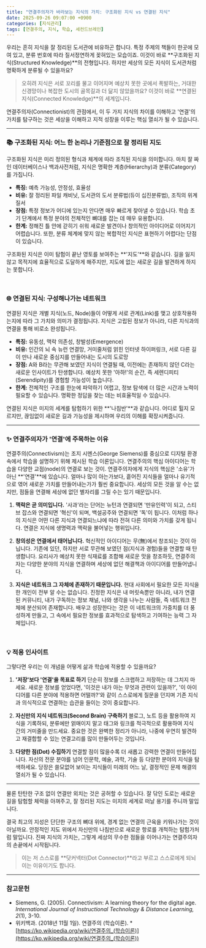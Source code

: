 ```yaml
---
title: "연결주의자가 바라보는 지식의 가치: 구조화된 지식 vs 연결된 지식"
date: 2025-09-26 09:07:00 +0900
categories: [지식관리]
tags: [연결주의, 지식, 학습, 세컨드브레인]
---
```


우리는 흔히 지식을 잘 정리된 도서관에 비유하곤 합니다. 특정 주제의 책들이 한곳에 모여 있고, 분류 번호에 따라 질서정연하게 꽂혀있는 모습이죠. 이것이 바로 **구조화된 지식(Structured Knowledge)**의 전형입니다. 하지만 세상의 모든 지식이 도서관처럼 명확하게 분류될 수 있을까요?

> 오히려 지식은 서로 꼬리를 물고 이어지며 예상치 못한 곳에서 폭발하는, 거대한 신경망이나 복잡한 도시의 골목길과 더 닮지 않았을까요? 이것이 바로 **연결된 지식(Connected Knowledge)**의 세계입니다.

연결주의자(Connectionist)의 관점에서, 이 두 가지 지식의 차이를 이해하고 '연결'의 가치를 탐구하는 것은 세상을 이해하고 지적 성장을 이루는 핵심 열쇠가 될 수 있습니다.

---

### 📚 구조화된 지식: 어느 한 논리나 기준점으로 잘 정리된 지도

구조화된 지식은 미리 정의된 형식과 체계에 따라 조직된 지식을 의미합니다. 마치 잘 짜인 데이터베이스나 백과사전처럼, 지식은 명확한 계층(Hierarchy)과 분류(Category)를 가집니다.

* **특징:** 예측 가능성, 안정성, 효율성
* **비유:** 잘 정리된 파일 캐비닛, 도서관의 도서 분류법(듀이 십진분류법), 조직의 위계질서
* **장점:** 특정 정보가 어디에 있는지 안다면 매우 빠르게 찾아낼 수 있습니다. 학습 초기 단계에서 특정 분야의 전체적인 뼈대를 잡는 데 매우 유용합니다.
* **한계:** 정해진 틀 안에 갇히기 쉬워 새로운 발견이나 창의적인 아이디어로 이어지기 어렵습니다. 또한, 분류 체계에 맞지 않는 복합적인 지식은 표현하기 어렵다는 단점이 있습니다.

구조화된 지식은 이미 탐험이 끝난 영토를 보여주는 **'지도'**와 같습니다. 길을 잃지 않고 목적지에 효율적으로 도달하게 해주지만, 지도에 없는 새로운 길을 발견하게 하지는 못합니다.

<br>

### 🌐 연결된 지식: 구성해나가는 네트워크

연결된 지식은 개별 지식(노드, Node)들이 어떻게 서로 관계(Link)를 맺고 상호작용하는지에 따라 그 가치와 의미가 결정됩니다. 지식은 고립된 정보가 아니라, 다른 지식과의 연결을 통해 비로소 완성됩니다.

* **특징:** 유동성, 맥락 의존성, 창발성(Emergence)
* **비유:** 인간의 뇌 속 뉴런 연결망, 거미줄처럼 얽힌 인터넷 하이퍼링크, 서로 다른 길이 만나 새로운 중심지를 만들어내는 도시의 도로망
* **장점:** A와 B라는 무관해 보였던 지식이 연결될 때, 이전에는 존재하지 않던 C라는 새로운 인사이트가 탄생합니다. 예상치 못한 '아하!'의 순간, 즉 세렌디피티(Serendipity)를 경험할 가능성이 높습니다.
* **한계:** 전체적인 구조를 한눈에 파악하기 어렵고, 정보 탐색에 더 많은 시간과 노력이 필요할 수 있습니다. 명확한 정답을 찾는 데는 비효율적일 수 있습니다.

연결된 지식은 미지의 세계를 탐험하기 위한 **'나침반'**과 같습니다. 어디로 튈지 모르지만, 끊임없이 새로운 길과 가능성을 제시하며 우리의 이해를 확장시켜줍니다.

---

### ✨ 연결주의자가 '연결'에 주목하는 이유

연결주의(Connectivism)는 조지 시멘스(George Siemens)를 중심으로 디지털 환경 속에서 학습을 설명하기 위해 제시된 학습 이론입니다. 연결주의의 핵심 아이디어는 학습을 다양한 교점(node)의 연결로 보는 것이.
연결주의자에게 지식의 핵심은 '소유'가 아닌 **'연결'**에 있습니다. 얼마나 많이 아는가보다, 흩어진 지식들을 얼마나 유기적으로 엮어 새로운 가치를 만들어내는가가 훨씬 중요합니다. 세상의 모든 것을 알 수는 없지만, 점들을 연결해 세상에 없던 별자리를 그릴 수는 있기 때문입니다.

1.  **맥락은 곧 의미입니다.**
    '사과'라는 단어는 뉴턴과 연결되면 '만유인력'이 되고, 스티브 잡스와 연결되면 '혁신'이 되며, 백설공주와 연결되면 '독'이 됩니다. 이처럼 하나의 지식은 어떤 다른 지식과 연결되느냐에 따라 전혀 다른 의미와 가치를 갖게 됩니다. 연결은 지식에 생명력과 맥락을 불어넣는 행위입니다.

2.  **창의성은 연결에서 태어납니다.**
    혁신적인 아이디어는 무(無)에서 창조되는 것이 아닙니다. 기존에 있던, 하지만 서로 무관해 보였던 점(지식과 경험)들을 연결할 때 탄생합니다. 요리사가 예상치 못한 식재료를 조합해 새로운 맛을 창조하듯, 연결주의자는 다양한 분야의 지식을 연결하며 세상에 없던 해결책과 아이디어를 만들어냅니다.

3.  **지식은 네트워크 그 자체에 존재하기 때문입니다.**
    현대 사회에서 필요한 모든 지식을 한 개인이 전부 알 수는 없습니다. 진정한 지식은 내 머릿속뿐만 아니라, 내가 연결된 커뮤니티, 내가 구독하는 정보 채널, 나와 생각을 나누는 사람들, 즉 네트워크 전체에 분산되어 존재합니다. 배우고 성장한다는 것은 이 네트워크의 가중치를 더 풍성하게 만들고, 그 속에서 필요한 정보를 효과적으로 탐색하고 기여하는 능력 그 자체입니다.

<br>

### 💡 적용 인사이트

그렇다면 우리는 이 개념을 어떻게 삶과 학습에 적용할 수 있을까요?

1.  **'저장'보다 '연결'을 목표로 하기**
    단순히 정보를 스크랩하고 저장하는 데 그치지 마세요. 새로운 정보를 얻었다면, '이것은 내가 아는 무엇과 관련이 있을까?', '이 아이디어를 다른 분야에 적용하면 어떨까?'와 같이 스스로에게 질문을 던지며 기존 지식과 의식적으로 연결하는 습관을 들이는 것이 중요합니다.

2.  **자신만의 지식 네트워크(Second Brain) 구축하기**
    블로그, 노트 등을 활용하여 지식을 기록하되, 분류에만 얽매이지 말고 태그와 링크를 적극적으로 활용하여 지식 간의 거미줄을 만드세요. 중요한 것은 완벽한 정리가 아니라, 나중에 우연히 발견하고 재결합할 수 있는 연결고리를 많이 만들어두는 것입니다.

3.  **다양한 점(Dot) 수집하기**
    연결할 점이 많을수록 더 새롭고 강력한 연결이 만들어집니다. 자신의 전문 분야를 넘어 인문학, 예술, 과학, 기술 등 다양한 분야의 지식을 탐색하세요. 당장은 쓸모없어 보이는 지식들이 미래의 어느 날, 결정적인 문제 해결의 열쇠가 될 수 있습니다.

---

물론 탄탄한 구조 없이 연결만 외치는 것은 공허할 수 있습니다. 잘 닦인 도로는 새로운 길을 탐험할 체력을 아껴주고, 잘 정리된 지도는 미지의 세계로 떠날 용기를 주니까 말입니다.

결국 최고의 지성은 단단한 구조의 뼈대 위에, 경계 없는 연결의 근육을 키워나가는 것이 아닐까요. 안정적인 지도 위에서 자신만의 나침반으로 새로운 항로를 개척하는 탐험가처럼 말입니다. 진짜 지식의 가치는, 그렇게 세상의 무수한 점들을 이어나가는 연결주의자의 손끝에서 시작됩니다.

> 이는 저 스스로를 **닷커넥터(Dot Connector)**라고 부르고 스스로에게 되뇌이는 이유이기도 합니다.

---

### 참고문헌
- Siemens, G. (2005). Connectivism: A learning theory for the digital age. *International Journal of Instructional Technology & Distance Learning, 2*(1), 3-10.
- 위키백과. (2018년 11월 1일). 연결주의 (학습이론). *[https://ko.wikipedia.org/wiki/연결주의_(학습이론)](https://ko.wikipedia.org/wiki/연결주의_(학습이론))
